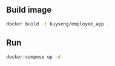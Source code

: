 ## Build image
```bash
docker build -t kuyseng/employee_app .
```

## Run
```bash
docker-compose up -d
```